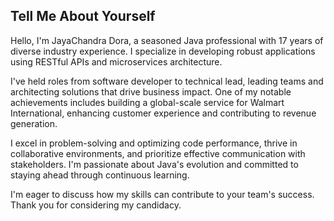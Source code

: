 ## Tell Me About Yourself

Hello, I'm JayaChandra Dora, a seasoned Java professional with 17 years of diverse industry experience. I specialize in developing robust applications using RESTful APIs and microservices architecture.

I've held roles from software developer to technical lead, leading teams and architecting solutions that drive business impact. One of my notable achievements includes building a global-scale service for Walmart International, enhancing customer experience and contributing to revenue generation.

I excel in problem-solving and optimizing code performance, thrive in collaborative environments, and prioritize effective communication with stakeholders. I'm passionate about Java's evolution and committed to staying ahead through continuous learning.

I'm eager to discuss how my skills can contribute to your team's success. Thank you for considering my candidacy.
